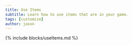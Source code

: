 ```yaml
---
title: Use Items
subtitle: Learn how to use items that are in your game.
tags: [customize]
author: jason
---
```

{% include blocks/useItems.md %}
